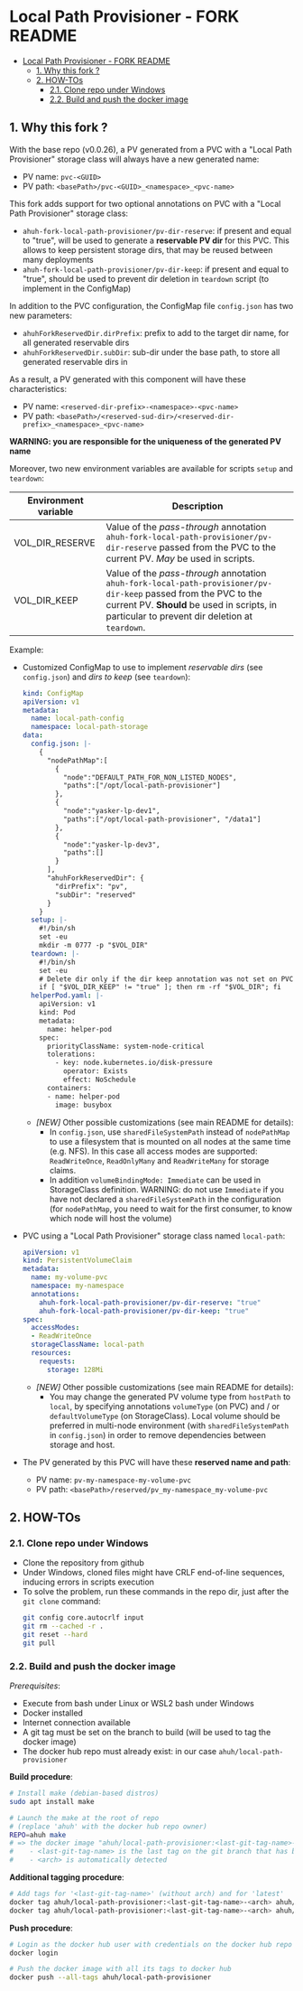 # Local Path Provisioner - FORK README

- [Local Path Provisioner - FORK README](#local-path-provisioner---fork-readme)
  - [1. Why this fork ?](#1-why-this-fork-)
  - [2. HOW-TOs](#2-how-tos)
    - [2.1. Clone repo under Windows](#21-clone-repo-under-windows)
    - [2.2. Build and push the docker image](#22-build-and-push-the-docker-image)

## 1. Why this fork ?

With the base repo (v0.0.26), a PV generated from a PVC with a "Local Path Provisioner" storage class will always have a new generated name:
* PV name: `pvc-<GUID>`
* PV path: `<basePath>/pvc-<GUID>_<namespace>_<pvc-name>`

This fork adds support for two optional annotations on PVC with a "Local Path Provisioner" storage class:
*  `ahuh-fork-local-path-provisioner/pv-dir-reserve`: if present and equal to "true", will be used to generate a **reservable PV dir** for this PVC. This allows to keep persistent storage dirs, that may be reused between many deployments
*  `ahuh-fork-local-path-provisioner/pv-dir-keep`: if present and equal to "true", should be used to prevent dir deletion in `teardown` script (to implement in the ConfigMap)

In addition to the PVC configuration, the ConfigMap file `config.json` has two new parameters:
* `ahuhForkReservedDir.dirPrefix`: prefix to add to the target dir name, for all generated reservable dirs
* `ahuhForkReservedDir.subDir`: sub-dir under the base path, to store all generated reservable dirs in

As a result, a PV generated with this component will have these characteristics:
* PV name: `<reserved-dir-prefix>-<namespace>-<pvc-name>`
* PV path: `<basePath>/<reserved-sud-dir>/<reserved-dir-prefix>_<namespace>_<pvc-name>`

**WARNING: you are responsible for the uniqueness of the generated PV name**

Moreover, two new environment variables are available for scripts `setup` and `teardown`:

| Environment variable | Description |
|----------------------|-------------|
| VOL_DIR_RESERVE | Value of the *pass-through* annotation `ahuh-fork-local-path-provisioner/pv-dir-reserve` passed from the PVC to the current PV. *May* be used in scripts. |
| VOL_DIR_KEEP | Value of the *pass-through* annotation `ahuh-fork-local-path-provisioner/pv-dir-keep` passed from the PVC to the current PV. **Should** be used in scripts, in particular to prevent dir deletion at `teardown`. |

Example:
* Customized ConfigMap to use to implement *reservable dirs* (see `config.json`) and *dirs to keep* (see `teardown`):
  ```yaml
  kind: ConfigMap
  apiVersion: v1
  metadata:
    name: local-path-config
    namespace: local-path-storage
  data:
    config.json: |-
      {
        "nodePathMap":[
          {
            "node":"DEFAULT_PATH_FOR_NON_LISTED_NODES",
            "paths":["/opt/local-path-provisioner"]
          },
          {
            "node":"yasker-lp-dev1",
            "paths":["/opt/local-path-provisioner", "/data1"]
          },
          {
            "node":"yasker-lp-dev3",
            "paths":[]
          }
        ],
        "ahuhForkReservedDir": {
          "dirPrefix": "pv",
          "subDir": "reserved"
        }
      }
    setup: |-
      #!/bin/sh
      set -eu
      mkdir -m 0777 -p "$VOL_DIR"
    teardown: |-
      #!/bin/sh
      set -eu
      # Delete dir only if the dir keep annotation was not set on PVC / PV !
      if [ "$VOL_DIR_KEEP" != "true" ]; then rm -rf "$VOL_DIR"; fi
    helperPod.yaml: |-
      apiVersion: v1
      kind: Pod
      metadata:
        name: helper-pod
      spec:
        priorityClassName: system-node-critical
        tolerations:
          - key: node.kubernetes.io/disk-pressure
            operator: Exists
            effect: NoSchedule
        containers:
        - name: helper-pod
          image: busybox
  ```
  * *[NEW]* Other possible customizations (see main README for details):
    * In `config.json`, use `sharedFileSystemPath` instead of `nodePathMap` to use a filesystem that is mounted on all nodes at the same time (e.g. NFS). In this case all access modes are supported: `ReadWriteOnce`, `ReadOnlyMany` and `ReadWriteMany` for storage claims.
    * In addition `volumeBindingMode: Immediate` can be used in StorageClass definition. WARNING: do not use `Immediate` if you have not declared a `sharedFileSystemPath` in the configuration (for `nodePathMap`, you need to wait for the first consumer, to know which node will host the volume)

* PVC using a "Local Path Provisioner" storage class named `local-path`:
  ```yaml
  apiVersion: v1
  kind: PersistentVolumeClaim
  metadata:
    name: my-volume-pvc
    namespace: my-namespace
    annotations:
      ahuh-fork-local-path-provisioner/pv-dir-reserve: "true"
      ahuh-fork-local-path-provisioner/pv-dir-keep: "true"
  spec:
    accessModes:
    - ReadWriteOnce
    storageClassName: local-path
    resources:
      requests:
        storage: 128Mi
  ```
  * *[NEW]* Other possible customizations (see main README for details):
    * You may change the generated PV volume type from `hostPath` to `local`, by specifying annotations `volumeType` (on PVC) and / or `defaultVolumeType` (on StorageClass). Local volume should be preferred in multi-node environment (with `sharedFileSystemPath` in `config.json`) in order to remove dependencies between storage and host.

* The PV generated by this PVC will have these **reserved name and path**:
  * PV name: `pv-my-namespace-my-volume-pvc`
  * PV path: `<basePath>/reserved/pv_my-namespace_my-volume-pvc`

## 2. HOW-TOs

### 2.1. Clone repo under Windows

* Clone the repository from github
* Under Windows, cloned files might have CRLF end-of-line sequences, inducing errors in scripts execution
* To solve the problem, run these commands in the repo dir, just after the `git clone` command:
  ```bash
  git config core.autocrlf input
  git rm --cached -r .
  git reset --hard
  git pull
  ```

### 2.2. Build and push the docker image

*Prerequisites*:
* Execute from bash under Linux or WSL2 bash under Windows
* Docker installed
* Internet connection available
* A git tag must be set on the branch to build (will be used to tag the docker image)
* The docker hub repo must already exist: in our case `ahuh/local-path-provisioner`

**Build procedure**:
```bash
# Install make (debian-based distros)
sudo apt install make

# Launch the make at the root of repo
# (replace 'ahuh' with the docker hub repo owner)
REPO=ahuh make
# => the docker image "ahuh/local-path-provisioner:<last-git-tag-name>-<arch>" is available:
#    - <last-git-tag-name> is the last tag on the git branch that has been built
#    - <arch> is automatically detected
```

**Additional tagging procedure**:
```bash
# Add tags for '<last-git-tag-name>' (without arch) and for 'latest'
docker tag ahuh/local-path-provisioner:<last-git-tag-name>-<arch> ahuh/local-path-provisioner:<last-git-tag-name>
docker tag ahuh/local-path-provisioner:<last-git-tag-name>-<arch> ahuh/local-path-provisioner:latest
```

**Push procedure**:
```bash
# Login as the docker hub user with credentials on the docker hub repo
docker login

# Push the docker image with all its tags to docker hub
docker push --all-tags ahuh/local-path-provisioner
```